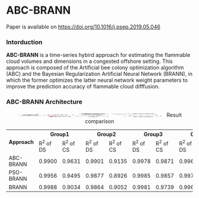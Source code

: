 ABC-BRANN
=========
Paper is available on https://doi.org/10.1016/j.psep.2019.05.046

### Intorduction

**ABC-BRANN** is a time-series hybird approach for estimating the flammable cloud volumes and dimensions in a congested offshore setting. This approach is composed of the Artificial bee colony optimization algorithm (ABC) and the Bayesian Regularization Artificial Neural Network (BRANN), in which the former optimizes the latter neural network weight parameters to improve the prediction accuracy of flammable cloud difffusion. 

### ABC-BRANN Architecture

<div align="center">
	<img src="img/approach.jpg" width="80%" height="10/>
</div>
</a>.

### Result comparison 
<table>
<tr>
    <th rowspan="2"> Approach</th>
    <th colspan="2">Group1</th>
    <th colspan="2">Group2</th>
    <th colspan="2">Group3</th>
    <th colspan="2">Group4</th>
      
</tr>
<tr>
    <td>R<sup>2</sup> of DS</td>
    <td>R<sup>2</sup> of CS</td>
    <td>R<sup>2</sup> of DS</td>
    <td>R<sup>2</sup> of CS</td>
    <td>R<sup>2</sup> of DS</td>
    <td>R<sup>2</sup> of CS</td>
    <td>R<sup>2</sup> of DS</td>
    <td>R<sup>2</sup> of CS</td>
</tr>
<tr>
    <td>ABC-BRANN</td>
    <td>0.9900</td>
    <td>0.9631</td>
    <td>0.9901</td>
    <td>0.9135</td>
    <td>0.9978</td>
    <td>0.9871</td>
    <td>0.9967</td>
    <td>0.9885</td>
</tr>

<tr>
    <td>PSO-BRANN</td>
    <td>0.9956</td>
    <td>0.9495</td>
    <td>0.9877</td>
    <td>0.8926</td>
    <td>0.9985</td>
    <td>0.9857</td>
    <td>0.9975</td>
    <td>0.9845</td>
</tr>
<tr>
    <td>BRANN</td>
    <td>0.9988</td>
    <td>0.9034</td>
    <td>0.9864</td>
    <td>0.9052</td>
    <td>0.9981</td>
    <td>0.9739</td>
    <td>0.9969</td>
    <td>0.9824</td>
</tr>
</table>
